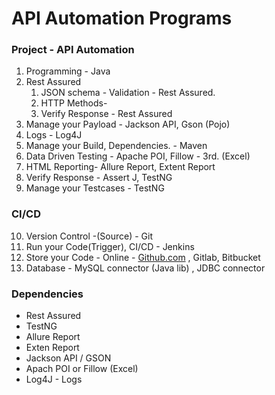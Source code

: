 # API Automation Programs

### Project - API Automation

1. Programming - Java
2. Rest Assured
    1. JSON schema - Validation - Rest Assured.
    2. HTTP Methods-
    3. Verify Response - Rest Assured
3. Manage your Payload - Jackson API, Gson (Pojo)
4. Logs - Log4J
5. Manage your Build, Dependencies. -  Maven
6. Data Driven Testing - Apache POI, Fillow - 3rd. (Excel)
7. HTML Reporting- Allure Report, Extent Report
8. Verify Response - Assert J, TestNG
9. Manage your Testcases - TestNG

### CI/CD
10. Version Control -(Source) - Git
11. Run your Code(Trigger), CI/CD - Jenkins
12. Store your Code - Online - [﻿Github.com](https://github.com/) , Gitlab, Bitbucket
13. Database - MySQL connector (Java lib) , JDBC connector


### Dependencies
- Rest Assured
- TestNG
- Allure Report
- Exten Report
- Jackson API / GSON
- Apach POI or Fillow (Excel)
- Log4J - Logs

